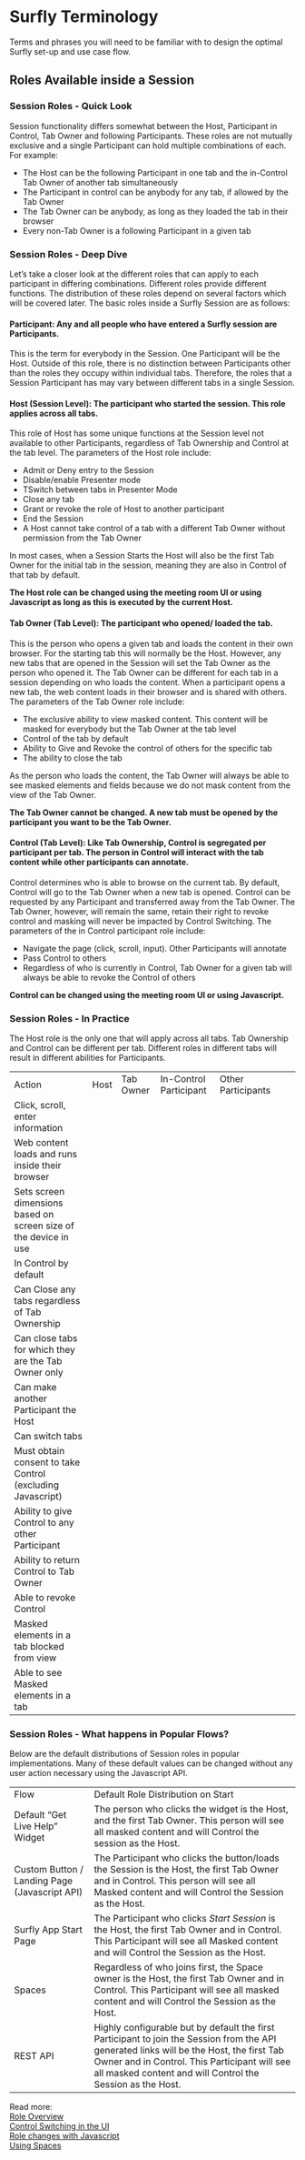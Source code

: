 # Surfly Terminology

Terms and phrases you will need to be familiar with to design the optimal Surfly set-up and use case flow. 

## Roles Available inside a Session

### Session Roles - Quick Look

Session functionality differs somewhat between the Host, Participant in Control, Tab Owner and following Participants. These roles are not mutually exclusive and a single Participant can hold multiple combinations of each. For example:

<ul>
<li class="red bold"><a>The Host can be the following Participant in one tab and the in-Control Tab Owner of another tab simultaneously</a></li>
<li class="red bold"><a>The Participant in control can be anybody for any tab, if allowed by the Tab Owner</a></li>
<li class="red bold"><a>The Tab Owner can be anybody, as long as they loaded the tab in their browser</a></li>
<li class="red bold"><a>Every non-Tab Owner is a following Participant in a given tab</a></li>
</ul>

### Session Roles - Deep Dive

Let’s take a closer look at the different roles that can apply to each participant in differing combinations. Different roles provide different functions. The distribution of these roles depend on several factors which will be covered later. The basic roles inside a Surfly Session are as follows:

#### Participant: Any and all people who have entered a Surfly session are Participants.

This is the term for everybody in the Session. One Participant will be the Host. Outside of this role, there  is no distinction between Participants other than the roles they occupy within individual tabs. Therefore, the roles that a Session Participant has may vary between different tabs in a single Session. 

#### Host (Session Level):  The participant who started the session. This role applies across all tabs. 

This role of Host has some unique functions at the Session level not available to other Participants, regardless of Tab Ownership and Control at the tab level. The parameters of the Host role include:

<ul>
<li class="red bold"><a class="dark-gray normal-font">Admit or Deny entry to the Session</a></li>
<li class="red bold"><a class="dark-gray normal-font">Disable/enable Presenter mode</a></li>
<li class="red bold"><a class="dark-gray normal-font">TSwitch between tabs in Presenter Mode</a></li>
<li class="red bold"><a class="dark-gray normal-font">Close any tab</a></li>
<li class="red bold"><a class="dark-gray normal-font">Grant or revoke the role of Host to another participant</a></li>
<li class="red bold"><a class="dark-gray normal-font">End the Session</a></li>
<li class="red bold"><a class="dark-gray normal-font">A Host cannot take control of a tab with a different Tab Owner without permission from the Tab Owner</a></li>
</ul>

In most cases, when a Session Starts the Host will also be the first Tab Owner for the initial tab in the session, meaning they are also in Control of that tab by default. 

 <b>The Host role can be changed using the meeting room UI or using Javascript as long as this is executed by the current Host.</b>

#### Tab Owner (Tab Level): The participant who opened/ loaded the tab. 

This is the person who opens a given tab and loads the content in their own browser. For the starting tab this will normally be the Host. However, any new tabs that are opened in the Session will set the Tab Owner as the person who opened it. The Tab Owner can be different for each tab in a session depending on who loads the content. When a participant opens a new tab, the web content loads in their browser and is shared with others. The parameters of the Tab Owner role include:

<ul>
<li class="red bold"><a class="dark-gray normal-font">The exclusive ability to view masked content. This content will be masked for everybody but the Tab Owner at the tab level</a></li>
<li class="red bold"><a class="dark-gray normal-font">Control of the tab by default</a></li>
<li class="red bold"><a class="dark-gray normal-font">Ability to Give and Revoke the control of others for the specific tab</a></li>
<li class="red bold"><a class="dark-gray normal-font">The ability to close the tab</a></li>
</ul>

As the person who loads the content, the Tab Owner will always be able to see masked elements and fields because we do not mask content from the view of the Tab Owner. 

<b>The Tab Owner cannot be changed. A new tab must be opened by the participant you want to be the Tab Owner.</b>

#### Control (Tab Level):  Like Tab Ownership, Control  is segregated per participant per tab. The person in Control will interact with the tab content while other participants can annotate.

Control determines who is able to browse on the current tab. By default, Control will go to the Tab Owner when a new tab is opened. Control can be requested by any Participant and transferred away from the Tab Owner. The Tab Owner, however, will remain the same, retain their right to revoke control and masking will never be impacted by Control Switching. The parameters of the in Control participant role include:

<ul>
<li class="red bold"><a>Navigate the page (click, scroll, input). Other Participants will annotate</a></li>
<li class="red bold"><a>Pass Control to others</a></li>
<li class="red bold"><a>Regardless of who is currently in Control, Tab Owner for a given tab will always be able to revoke the Control of others</a></li>
</ul>

<b>Control can be changed using the meeting room UI or using Javascript.</b>

### Session Roles - In Practice

The Host role is the only one that will apply across all tabs. Tab Ownership and Control can be different per tab. Different roles in different tabs will result in different abilities for Participants. 


<table>
            <!-- Columns -->
            <tr>
                <!-- Row -->
                <td class="dark-blue-background lightest-gray bold table-header">Action</td>
                <td class="dark-blue-background lightest-gray bold table-header">Host</td>
                <td class="dark-blue-background lightest-gray bold table-header">Tab Owner</td>
                <td class="dark-blue-background lightest-gray bold table-header">In-Control Participant</td>
                <td class="dark-blue-background lightest-gray bold table-header">Other Participants</td>
            </tr>
            <tr>
                <td class="light-blue-background lightest-gray table-column-header">Click, scroll, enter information</td>
                <td class="lightest-red-background red table-icon cross-icon"></td>
                <td class="lightest-red-background red table-icon cross-icon"></td>
                <td class="lightest-green-background green table-icon tick-icon"></td>
                <td class="lightest-red-background red table-icon cross-icon"></td>
            </tr>
            <tr>
                <td class="light-blue-background lightest-gray table-column-header">Web content loads and runs inside their browser</td>
                <td class="lightest-red-background red table-icon cross-icon"></td>
                <td class="lightest-green-background green table-icon tick-icon"></td>
                <td class="lightest-red-background red table-icon cross-icon"></td>
                <td class="lightest-red-background red table-icon cross-icon"></td>
            </tr>
            <tr>
                <td class="light-blue-background lightest-gray table-column-header">Sets screen dimensions based on screen size of the device in use</td>
                <td class="lightest-green-background green table-icon tick-icon"></td>
                <td class="lightest-red-background red table-icon cross-icon"></td>
                <td class="lightest-red-background red table-icon cross-icon"></td>
                <td class="lightest-red-background red table-icon cross-icon"></td>
            </tr>
            <tr>
                <td class="light-blue-background lightest-gray table-column-header">In Control by default</td>
                <td class="lightest-red-background red table-icon cross-icon"></td>
                <td class="lightest-green-background green table-icon tick-icon"></td>
                <td class="lightest-red-background red table-icon cross-icon"></td>
                <td class="lightest-red-background red table-icon cross-icon"></td>
            </tr>
            <tr>
                <td class="light-blue-background lightest-gray table-column-header">Can Close any tabs regardless of Tab Ownership</td>
                <td class="lightest-green-background green table-icon tick-icon"></td>
                <td class="lightest-red-background red table-icon cross-icon"></td>
                <td class="lightest-red-background red table-icon cross-icon"></td>
                <td class="lightest-red-background red table-icon cross-icon"></td>
            </tr>
            <tr>
                <td class="light-blue-background lightest-gray table-column-header">Can close tabs for which they are the Tab Owner only</td>
                <td class="lightest-red-background red table-icon cross-icon"></td>
                <td class="lightest-green-background green table-icon tick-icon"></td>
                <td class="lightest-red-background red table-icon cross-icon"></td>
                <td class="lightest-red-background red table-icon cross-icon"></td>
            </tr>
            <tr>
                <td class="light-blue-background lightest-gray table-column-header">Can make another Participant the Host</td>
                <td class="lightest-green-background green table-icon tick-icon"></td>
                <td class="lightest-red-background red table-icon cross-icon"></td>
                <td class="lightest-red-background red table-icon cross-icon"></td>
                <td class="lightest-red-background red table-icon cross-icon"></td>
            </tr>
            <tr>
                <td class="light-blue-background lightest-gray table-column-header">Can switch tabs</td>
                <td class="lightest-green-background green table-icon tick-icon"></td>
                <td class="lightest-red-background red table-icon cross-icon"></td>
                <td class="lightest-red-background red table-icon cross-icon"></td>
                <td class="lightest-red-background red table-icon cross-icon"></td>
            </tr>
            <tr>
                <td class="light-blue-background lightest-gray table-column-header">Must obtain consent to take Control (excluding Javascript)</td>
                <td class="lightest-green-background green table-icon tick-icon"></td>
                <td class="lightest-red-background red table-icon cross-icon"></td>
                <td class="lightest-red-background red table-icon cross-icon"></td>
                <td class="lightest-green-background green table-icon tick-icon"></td>
            </tr>
            <tr>
                <td class="light-blue-background lightest-gray table-column-header">Ability to give Control to any other Participant</td>
                <td class="lightest-red-background red table-icon cross-icon"></td>
                <td class="lightest-green-background green table-icon tick-icon"></td>
                <td class="lightest-red-background red table-icon cross-icon"></td>
                <td class="lightest-red-background red table-icon cross-icon"></td>
            </tr>
            <tr>
                <td class="light-blue-background lightest-gray table-column-header">Ability to return Control to Tab Owner</td>
                <td class="lightest-red-background red table-icon cross-icon"></td>
                <td class="lightest-green-background green table-icon tick-icon"></td>
                <td class="lightest-green-background green table-icon tick-icon"></td>
                <td class="lightest-red-background red table-icon cross-icon"></td>
            </tr>
            <tr>
                <td class="light-blue-background lightest-gray table-column-header">Able to revoke Control</td>
                <td class="lightest-red-background red table-icon cross-icon"></td>
                <td class="lightest-green-background green table-icon tick-icon"></td>
                <td class="lightest-red-background red table-icon cross-icon"></td>
                <td class="lightest-red-background red table-icon cross-icon"></td>
            </tr>
            <tr>
                <td class="light-blue-background lightest-gray table-column-header">Masked elements in a tab blocked from view</td>
                <td class="lightest-green-background green table-icon tick-icon"></td>                <td class="lightest-green-background green table-icon tick-icon"></td>
                <td class="lightest-red-background red table-icon cross-icon"></td>
                <td class="lightest-green-background green table-icon tick-icon"></td>
                <td class="lightest-green-background green table-icon tick-icon"></td>                <td class="lightest-red-background red table-icon cross-icon"></td>
            </tr>
            <tr>
                <td class="light-blue-background lightest-gray table-column-header">Able to see Masked elements in a tab</td>
                <td class="lightest-red-background red table-icon cross-icon"></td>
                <td class="lightest-green-background green table-icon tick-icon"></td>
                <td class="lightest-red-background red table-icon cross-icon"></td>
                <td class="lightest-red-background red table-icon cross-icon"></td>
            </tr>
            </table>

### Session Roles - What happens in Popular Flows?

Below are the default distributions of Session roles in popular implementations. Many of these default values can be changed without any user action necessary using the Javascript API. 

 <table>
            <!-- Columns -->
            <tr>
                <!-- Row -->
                <td class="dark-blue-background lightest-gray bold table-header">Flow</td>
                <td class="dark-blue-background lightest-gray bold table-header">Default Role Distribution on Start</td>
            </tr>
            <tr>
                <td class="light-blue-background lightest-gray table-column-header">Default “Get Live Help” Widget</td>
                <td class="lightest-green-background dark-gray">The person who clicks the widget is the Host, and the first Tab Owner. This person will see all masked content and will Control the session as the Host.</td>
            </tr>
            <tr>
                <td class="light-blue-background lightest-gray table-column-header">Custom Button / Landing Page (Javascript API)</td>
                <td class="lightest-green-background dark-gray">The Participant who clicks the button/loads the Session is the Host, the first Tab Owner and in Control. This person will see all Masked content and will Control the Session as the Host.</td>
            </tr>
            <tr>
                <td class="light-blue-background lightest-gray table-column-header">Surfly App Start Page</td>
                <td class="lightest-green-background dark-gray">The Participant who clicks <i>Start Session</i> is the Host, the first Tab Owner and in Control. This Participant will see all Masked content and will Control the Session as the Host.</td>
            </tr>
            <tr>
                <td class="light-blue-background lightest-gray table-column-header">Spaces</td>
                <td class="lightest-green-background dark-gray">Regardless of who joins first,	the Space owner is the Host, the first Tab Owner and in Control. This Participant will see all masked content and will Control the Session as the Host.</td>
            </tr>            <tr>
                <td class="light-blue-background lightest-gray table-column-header">REST API</td>
                <td class="lightest-green-background dark-gray">Highly configurable but by default the first Participant to join the Session from the API generated links will be the Host, the first Tab Owner and in Control. This Participant will see all masked content and will Control the Session as the Host.</td>
            </tr>
</table>

Read more:<br>
[Role Overview](https://help.surfly.com/en/what-do-leader-and-follower-mean-in-a-surfly-sessi)<br>
[Control Switching in the UI](https://help.surfly.com/en/easy-control-switching)<br>
[Role changes with Javascript](https://docs.surfly.com/javascript-api/surfly-session)<br>
[Using Spaces]( https://help.surfly.com/en/spaces)<br>


 
